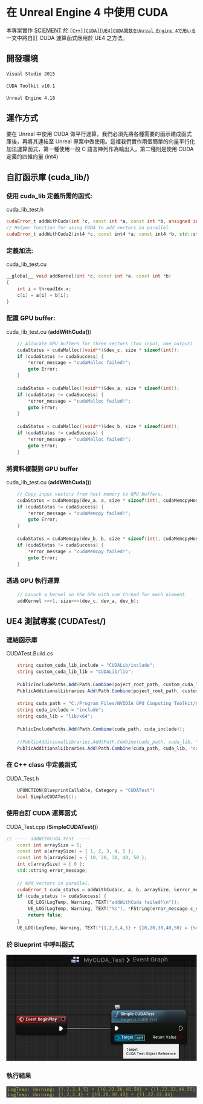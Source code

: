# 在 Unreal Engine 4 中使用 CUDA

本專案實作 [SCIEMENT](http://www.sciement.com/tech-blog/author/sciement/) 於 [`[C++][CUDA][UE4]CUDA関数をUnreal Engine 4で用いる`](http://www.sciement.com/tech-blog/c/cuda_in_ue4/) 一文中將自訂 CUDA 運算函式應用於 UE4 之方法。

## 開發環境

    Visual Studio 2015

    CUDA Toolkit v10.1

    Unreal Engine 4.18


## 運作方式
要在 Unreal 中使用 CUDA 做平行運算，我們必須先將各種需要的函示建成函式庫後，再將其連結至 Unreal 專案中做使用。這裡我們實作兩個簡單的向量平行化加法運算函式，第一種使用一般 C 語言陣列作為輸出入，第二種則是使用 CUDA 定義的四維向量 (int4)

## 自訂函示庫 (cuda_lib/)

### 使用 cuda_lib 定義所需的函式:

cuda_lib_test.h
```cpp
cudaError_t addWithCuda(int *c, const int *a, const int *b, unsigned int size, std::string *error_message);
// Helper function for using CUDA to add vectors in parallel.
cudaError_t addWithCuda2(int4 *c, const int4 *a, const int4 *b, std::string* error_message);
```

### 定義加法:

cuda_lib_test.cu

```cpp
__global__ void addKernel(int *c, const int *a, const int *b)
{
    int i = threadIdx.x;
    c[i] = a[i] + b[i];
}
```

### 配置 GPU buffer:

cuda_lib_test.cu (**addWithCuda()**)
```cpp
    // Allocate GPU buffers for three vectors (two input, one output)    .
    cudaStatus = cudaMalloc((void**)&dev_c, size * sizeof(int));
    if (cudaStatus != cudaSuccess) {
		*error_message = "cudaMalloc failed!";
        goto Error;
    }

    cudaStatus = cudaMalloc((void**)&dev_a, size * sizeof(int));
    if (cudaStatus != cudaSuccess) {
		*error_message = "cudaMalloc failed!";
        goto Error;
    }

    cudaStatus = cudaMalloc((void**)&dev_b, size * sizeof(int));
    if (cudaStatus != cudaSuccess) {
		*error_message = "cudaMalloc failed!";
        goto Error;
    }
```

### 將資料複製到 GPU buffer
cuda_lib_test.cu (**addWithCuda()**)
```cpp
    // Copy input vectors from host memory to GPU buffers.
    cudaStatus = cudaMemcpy(dev_a, a, size * sizeof(int), cudaMemcpyHostToDevice);
    if (cudaStatus != cudaSuccess) {
		*error_message = "cudaMemcpy failed!";
        goto Error;
    }

    cudaStatus = cudaMemcpy(dev_b, b, size * sizeof(int), cudaMemcpyHostToDevice);
    if (cudaStatus != cudaSuccess) {
		*error_message = "cudaMemcpy failed!";
        goto Error;
    }
```
### 透過 GPU 執行運算
```cpp
    // Launch a kernel on the GPU with one thread for each element.
    addKernel <<<1, size>>>(dev_c, dev_a, dev_b);
```

## UE4 測試專案 (CUDATest/)

### 連結函示庫
CUDATest.Build.cs
```C#
    string custom_cuda_lib_include = "CUDALib/include";
    string custom_cuda_lib_lib = "CUDALib/lib";

    PublicIncludePaths.Add(Path.Combine(poject_root_path, custom_cuda_lib_include));
    PublicAdditionalLibraries.Add(Path.Combine(poject_root_path, custom_cuda_lib_lib, "cuda_lib.lib"));

    string cuda_path = "C:/Program Files/NVIDIA GPU Computing Toolkit/CUDA/v10.2/";
    string cuda_include = "include";
    string cuda_lib = "lib/x64";

    PublicIncludePaths.Add(Path.Combine(cuda_path, cuda_include));

    //PublicAdditionalLibraries.Add(Path.Combine(cuda_path, cuda_lib, "cudart.lib"));
    PublicAdditionalLibraries.Add(Path.Combine(cuda_path, cuda_lib, "cudart_static.lib"));
```

### 在 C++ class 中定義函式
CUDA_Test.h
```cpp
    UFUNCTION(BlueprintCallable, Category = "CUDATest")
	bool SimpleCUDATest();
```
### 使用自訂 CUDA 運算函式
CUDA_Test.cpp (**SimpleCUDATest()**)
```cpp
// ----- addWithCuda test -----
	const int arraySize = 5;
	const int a[arraySize] = { 1, 2, 3, 4, 5 };
	const int b[arraySize] = { 10, 20, 30, 40, 50 };
	int c[arraySize] = { 0 };
	std::string error_message;

	// Add vectors in parallel.
	cudaError_t cuda_status = addWithCuda(c, a, b, arraySize, &error_message);
	if (cuda_status != cudaSuccess) {
		UE_LOG(LogTemp, Warning, TEXT("addWithCuda failed!\n"));
		UE_LOG(LogTemp, Warning, TEXT("%s"), *FString(error_message.c_str()));
		return false;
	}
	UE_LOG(LogTemp, Warning, TEXT("{1,2,3,4,5} + {10,20,30,40,50} = {%d,%d,%d,%d,%d}"), c[0], c[1], c[2], c[3], c[4]);
```

### 於 Blueprint 中呼叫函式
![](Docs/blueprint.png)

### 執行結果
![](Docs/outputlog.png)
